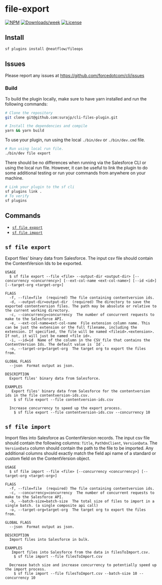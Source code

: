 # file-export

[![NPM](https://img.shields.io/npm/v/file-export.svg?label=file-export)](https://www.npmjs.com/package/file-export) [![Downloads/week](https://img.shields.io/npm/dw/file-export.svg)](https://npmjs.org/package/file-export) [![License](https://img.shields.io/badge/License-BSD%203--Clause-brightgreen.svg)](https://raw.githubusercontent.com/salesforcecli/file-export/main/LICENSE.txt)

## Install

```bash
sf plugins install @neatflow/fileops
```

## Issues

Please report any issues at https://github.com/forcedotcom/cli/issues

### Build

To build the plugin locally, make sure to have yarn installed and run the following commands:

```bash
# Clone the repository
git clone git@github.com:surajp/cli-files-plugin.git

# Install the dependencies and compile
yarn && yarn build
```

To use your plugin, run using the local `./bin/dev` or `./bin/dev.cmd` file.

```bash
# Run using local run file.
./bin/dev file export
```

There should be no differences when running via the Salesforce CLI or using the local run file. However, it can be useful to link the plugin to do some additional testing or run your commands from anywhere on your machine.

```bash
# Link your plugin to the sf cli
sf plugins link .
# To verify
sf plugins
```

## Commands

<!-- commands -->

- [`sf file export`](#sf-file-export)
- [`sf file import`](#sf-file-import)

## `sf file export`

Export files' binary data from Salesforce. The input csv file should contain the ContentVersion Ids to be exported.

```
USAGE
  $ sf file export --file <file> --output-dir <output-dir> [--concurrency <concurrency>] [--ext-col-name <ext-col-name>] [--id <id>] [--target-org <target-org>]

FLAGS
  -f, --file=file  (required) The file containing contentversion ids.
  -d, --output-dir=output-dir  (required) The directory to save the exported contentversion files. The path may be absolute or relative to the current working directory.
  -c, --concurrency=concurrency  The number of concurrent requests to make to the Salesforce API.
  -e, --ext-col-name=ext-col-name  File extension column name. This can be just the extension or the full filename, including the extension. If specified, the file will be named <fileid>.<extension>. If not, it will just be named <file id>.
  -i, --id=id  Name of the column in the CSV file that contains the ContentVersion Ids. The default value is `Id`.
  -o, --target-org=target-org  The target org to export the files from.

GLOBAL FLAGS
  --json  Format output as json.

DESCRIPTION
  Export files' binary data from Salesforce.

EXAMPLES
   Export files' binary data from Salesforce for the contentversion ids in the file contentversion-ids.csv.
    $ sf file export --file contentversion-ids.csv

  Increase concurrency to speed up the export process.
    $ sf file export --file contentversion-ids.csv --concurrency 10
```

## `sf file import`

Import files into Salesforce as ContentVersion records. The input csv file should contain the following columns: `Title`, `PathOnClient`, `VersionData`. The `VersionData` column should contain the path to the file to be imported. Any additional columns should exactly match the field api name of a standard or custom field on the ContentVersion object.

```
USAGE
  $ sf file import --file <file> [--concurrency <concurrency>] [--target-org <target-org>]

FLAGS
  -f, --file=file  (required) The file containing contentversion ids.
  -c, --concurrency=concurrency  The number of concurrent requests to make to the Salesforce API.
  -b, --batch-size=batch-size  The total size of files to import in a single batch. (a single composite api call)
  -o, --target-org=target-org  The target org to export the files from.

GLOBAL FLAGS
  --json  Format output as json.

DESCRIPTION
  Import files into Salesforce in bulk.

EXAMPLES
   Import files into Salesforce from the data in filesToImport.csv.
    $ sf file import --file filesToImport.csv

  Decrease batch size and increase concurrency to potentially speed up the import process.
    $ sf file import --file filesToImport.csv --batch-size 10 --concurrency 10
```

<!-- commandsstop -->
